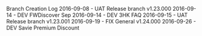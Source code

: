 Branch Creation Log
2016-09-08 - UAT Release branch v1.23.000
2016-09-14 - DEV FWDiscover Sep
2016-09-14 - DEV 3HK FAQ
2016-09-15 - UAT Release branch v1.23.001
2016-09-19 - FIX General v1.24.000
2016-09-26 - DEV Savie Premium Discount

